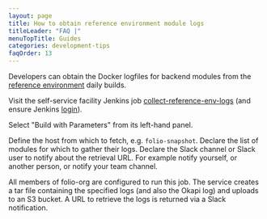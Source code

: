```yaml
---
layout: page
title: How to obtain reference environment module logs
titleLeader: "FAQ |"
menuTopTitle: Guides
categories: development-tips
faqOrder: 13
---
```


Developers can obtain the Docker logfiles for backend modules from the [reference environment](/guides/automation/#reference-environments) daily builds.

Visit the self-service facility Jenkins job [collect-reference-env-logs](https://jenkins-aws.indexdata.com/job/Automation/job/collect-reference-env-logs/) (and ensure Jenkins [login](/guides/automation/#jenkins)).

Select "Build with Parameters" from its left-hand panel.

Define the host from which to fetch, e.g. `folio-snapshot`.
Declare the list of modules for which to gather their logs. Declare the Slack channel or Slack user to notify about the retrieval URL.
For example notify yourself, or another person, or notify your team channel.

All members of folio-org are configured to run this job. The service creates a tar file containing the specified logs (and also the Okapi log) and uploads to an S3 bucket. A URL to retrieve the logs is returned via a Slack notification.

